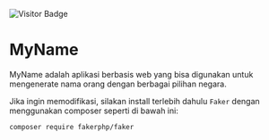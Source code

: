 ![Visitor Badge](https://visitor-badge.feriirawann.repl.co?username=bbhpowpow&repo=myname)
# MyName
MyName adalah aplikasi berbasis web yang bisa digunakan untuk mengenerate nama orang dengan berbagai pilihan negara.

Jika ingin memodifikasi, silakan install terlebih dahulu `Faker` dengan menggunakan composer seperti di bawah ini:

```
composer require fakerphp/faker
```


